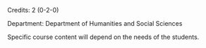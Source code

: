 Credits: 2 (0-2-0)

Department: Department of Humanities and Social Sciences

Specific course content will depend on the needs of the students.